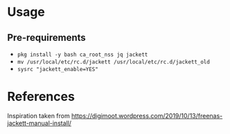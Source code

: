# Usage

## Pre-requirements

* `pkg install -y bash ca_root_nss jq jackett`
* `mv /usr/local/etc/rc.d/jackett /usr/local/etc/rc.d/jackett_old`
* `sysrc "jackett_enable=YES"`

# References

Inspiration taken from https://digimoot.wordpress.com/2019/10/13/freenas-jackett-manual-install/